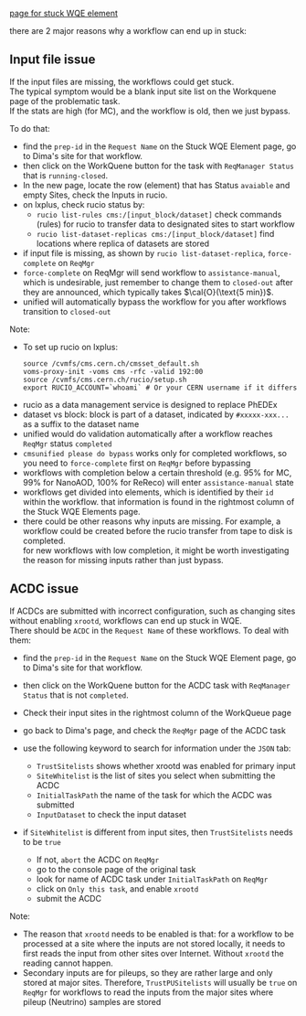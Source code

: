 [page for stuck WQE element](https://cmsweb.cern.ch/couchdb/workqueue/_design/WorkQueue/_rewrite/stuckElementsInfo)

there are 2 major reasons why a workflow can end up in stuck:

## Input file issue
If the input files are missing, the workflows could get stuck.  
The typical symptom would be a blank input site list on the Workquene page of the problematic task.  
If the stats are high (for MC), and the workflow is old, then we just bypass.

To do that:
-   find the `prep-id` in the `Request Name` on the Stuck WQE Element page, go to Dima's site for that workflow.
-   then click on the WorkQuene button for the task with `ReqManager Status` that is `running-closed`.
-   In the new page, locate the row (element) that has Status `avaiable` and empty Sites, check the Inputs in rucio. 
-   on lxplus, check rucio status by:
    -   `rucio list-rules cms:/[input_block/dataset]` check commands (rules) for rucio to transfer data to designated sites to start workflow
    -   `rucio list-dataset-replicas cms:/[input_block/dataset]` find locations where replica of datasets are stored
-   if input file is missing, as shown by `rucio list-dataset-replica`, `force-complete` on `ReqMgr`
-   `force-complete` on ReqMgr will send workflow to `assistance-manual`, which is undesirable,
    just remember to change them to `closed-out` after they are announced, which typically takes $\cal{O}(\text{5 min})$.
 -   unified will automatically bypass the workflow for you after workflows transition to `closed-out`
 
Note:
-   To set up rucio on lxplus:
    ```
    source /cvmfs/cms.cern.ch/cmsset_default.sh
    voms-proxy-init -voms cms -rfc -valid 192:00
    source /cvmfs/cms.cern.ch/rucio/setup.sh
    export RUCIO_ACCOUNT=`whoami` # Or your CERN username if it differs
    ```
-   rucio as a data management service is designed to replace PhEDEx
-   dataset vs block: block is part of a dataset, indicated by `#xxxxx-xxx...` as a suffix to the dataset name
-   unified would do validation automatically after a workflow reaches `ReqMgr` status `completed`
-   `cmsunified please do bypass` works only for completed workflows, so you need to `force-complete` first on `ReqMgr` before bypassing
-   workflows with completion below a certain threshold (e.g. 95% for MC, 99% for NanoAOD, 100% for ReReco) will enter `assistance-manual` state
-   workflows get divided into elements, which is identified by their `id` within the workflow. 
    that information is found in the rightmost column of the Stuck WQE Elements page.
-   there could be other reasons why inputs are missing. For example, a workflow could be created before the rucio transfer from tape to disk is completed.  
    for new workflows with low completion, it might be worth investigating the reason for missing inputs rather than just bypass.

## ACDC issue
If ACDCs are submitted with incorrect configuration, such as changing sites without enabling `xrootd`, workflows can end up stuck in WQE.  
There should be `ACDC` in the `Request Name` of these workflows. To deal with them:
-   find the `prep-id` in the `Request Name` on the Stuck WQE Element page, go to Dima's site for that workflow.
-   then click on the WorkQuene button for the ACDC task with `ReqManager Status` that is not `completed`.
-   Check their input sites in the rightmost column of the WorkQueue page
-   go back to Dima's page, and check the `ReqMgr` page of the ACDC task 
-   use the following keyword to search for information under the `JSON` tab:
    -   `TrustSitelists` shows whether xrootd was enabled for primary input
    -   `SiteWhitelist` is the list of sites you select when submitting the ACDC
    -   `InitialTaskPath` the name of the task for which the ACDC was submitted
    -   `InputDataset` to check the input dataset

-   if `SiteWhitelist` is different from input sites, then `TrustSitelists` needs to be `true`
    -   If not, `abort` the ACDC on `ReqMgr`
    -   go to the console page of the original task
    -   look for name of ACDC task under `InitialTaskPath` on `ReqMgr`
    -   click on `Only this task`, and enable `xrootd`
    -   submit the ACDC

Note:
-   The reason that `xrootd` needs to be enabled is that: for a workflow to be processed at a site where the inputs are not stored locally,
    it needs to first reads the input from other sites over Internet. Without `xrootd` the reading cannot happen.
-   Secondary inputs are for pileups, so they are rather large and only stored at major sites. Therefore, `TrustPUSitelists` will usually be `true` on `ReqMgr` for workflows to read the inputs from the major sites where pileup (Neutrino) samples are stored



